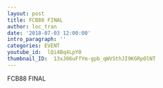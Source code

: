 ```yaml
---
layout: post
title: FCB88 FINAL
author: loc_tran
date: '2018-07-03 12:00:00'
intro_paragraph: ''
categories: EVENT
youtube_id:  lQi4Bq4LpY0
thumbnail_ID:  13xJ06uFfYm-gpb_qWVSthJI9KGRpOlNT
---
```

FCB88 FINAL
